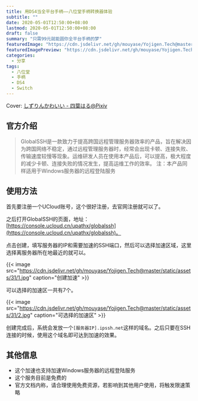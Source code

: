 ```yaml
---
title: 用DS4当全平台手柄——八位堂手柄转换器体验
subtitle: ""
date: 2020-05-01T12:50:00+08:00
lastmod: 2020-05-01T12:50:00+08:00
draft: false
summary: "只需99元就能圆你全平台手柄的梦"
featuredImage: "https://cdn.jsdelivr.net/gh/mouyase/Yojigen.Tech@master/static/assets/32/cover.jpg"
featuredImagePreview: "https://cdn.jsdelivr.net/gh/mouyase/Yojigen.Tech@master/static/assets/32/cover_s.jpg"
categories: 
  - 分享
tags: 
  - 八位堂
  - 手柄
  - DS4
  - Switch
---
```



Cover: [しずりんかわいい - 四葉はる@Pixiv](https://www.pixiv.net/artworks/69449592)

## 官方介绍
>GlobalSSH是一款致力于提高跨国远程管理服务器效率的产品，旨在解决因为跨国网络不稳定，通过远程管理服务器时，经常会出现卡顿、连接失败、传输速度较慢等现象。运维研发人员在使用本产品后，可以提高，极大程度的减少卡顿、连接失败的情况发生，提高运维工作的效率。
>注：本产品同样适用于Windows服务器的远程登陆服务

## 使用方法

首先要注册一个UCloud账号，这个很好注册，去官网注册就可以了。

之后打开GlobalSSH的页面，地址：[https://console.ucloud.cn/upathx/globalssh](https://console.ucloud.cn/upathx/globalssh)。

点击创建，填写服务器的IP和需要加速的SSH端口，然后可以选择加速区域，这里选择离服务器所在地最近的就可以。

{{< image src="https://cdn.jsdelivr.net/gh/mouyase/Yojigen.Tech@master/static/assets/31/1.jpg" caption="创建加速" >}}

可以选择的加速区一共有7个。

{{< image src="https://cdn.jsdelivr.net/gh/mouyase/Yojigen.Tech@master/static/assets/31/2.jpg" caption="可选择的加速区" >}}

创建完成后，系统会发放一个`[服务器IP].ipssh.net`这样的域名。之后只要在SSH连接的时候，使用这个域名即可达到加速的效果。

## 其他信息

 - 这个加速也支持加速Windows服务器的远程登陆服务
 - 这个服务目前是免费的
 - 官方文档内称，请合理使用免费资源，若影响到其他用户使用，将触发限速策略
